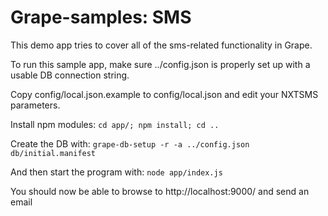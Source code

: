 
# Grape-samples: SMS

This demo app tries to cover all of the sms-related functionality in Grape.

To run this sample app, make sure ../config.json is properly set up with a usable DB connection string.

Copy config/local.json.example to config/local.json and edit your NXTSMS parameters.

Install npm modules:
```cd app/; npm install; cd ..```

Create the DB with: 
```grape-db-setup -r -a ../config.json db/initial.manifest```

And then start the program with:
```node app/index.js```

You should now be able to browse to http://localhost:9000/ and send an email



